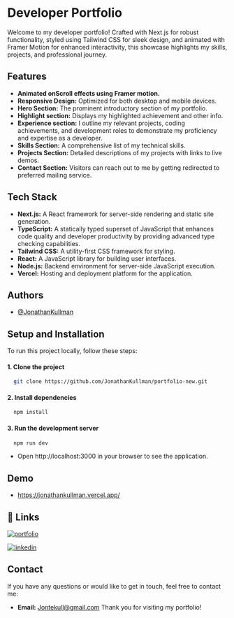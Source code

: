 
# Developer Portfolio

Welcome to my developer portfolio! Crafted with Next.js for robust functionality, styled using Tailwind CSS for sleek design, and animated with Framer Motion for enhanced interactivity, this showcase highlights my skills, projects, and professional journey.


## Features

- **Animated onScroll effects using Framer motion.**
- **Responsive Design:** Optimized for both desktop and mobile devices.
- **Hero Section:** The prominent introductory section of my portfolio.
- **Highlight section:** Displays my highlighted achievement and other info.
- **Experience section:** I outline my relevant projects, coding achievements, and development roles to demonstrate my proficiency and expertise as a developer.
- **Skills Section:** A comprehensive list of my technical skills.
- **Projects Section:** Detailed descriptions of my projects with links to live demos.
- **Contact Section:** Visitors can reach out to me by getting redirected to preferred mailing service.


## Tech Stack

- **Next.js:** A React framework for server-side rendering and static site generation.
- **TypeScript:** A statically typed superset of JavaScript that enhances code quality and developer productivity by providing advanced type checking capabilities.
- **Tailwind CSS:** A utility-first CSS framework for styling.
- **React:** A JavaScript library for building user interfaces.
- **Node.js:** Backend environment for server-side JavaScript execution.
- **Vercel:** Hosting and deployment platform for the application.




## Authors

- [@JonathanKullman](https://www.linkedin.com/in/jonathankullman/)


## Setup and Installation

To run this project locally, follow these steps:

#### 1. Clone the project

```bash
  git clone https://github.com/JonathanKullman/portfolio-new.git
```

#### 2. Install dependencies

```bash
  npm install
```
#### 3. Run the development server 

```bash
  npm run dev
```

- Open http://localhost:3000 in your browser to see the application.
    
## Demo

- https://jonathankullman.vercel.app/


## 🔗 Links
[![portfolio](https://img.shields.io/badge/my_portfolio-000?style=for-the-badge&logo=ko-fi&logoColor=white)](https://jonathankullman.vercel.app/)

[![linkedin](https://img.shields.io/badge/linkedin-0A66C2?style=for-the-badge&logo=linkedin&logoColor=white)](https://www.linkedin.com/in/jonathankullman/)



## Contact


If you have any questions or would like to get in touch, feel free to contact me:

- **Email:** Jontekull@gmail.com
Thank you for visiting my portfolio!

